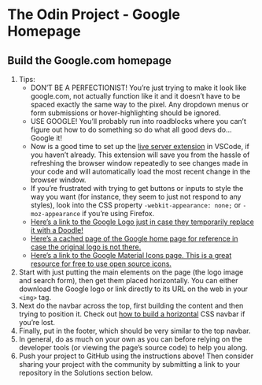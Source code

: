 # The Odin Project - Google Homepage

## Build the Google.com homepage

1. Tips:
    * DON’T BE A PERFECTIONIST! You’re just trying to make it look like google.com, not actually function like it and it doesn’t have to be spaced exactly the same way to the pixel. Any dropdown menus or form submissions or hover-highlighting should be ignored.
    * USE GOOGLE! You’ll probably run into roadblocks where you can’t figure out how to do something so do what all good devs do… Google it!
    * Now is a good time to set up the [live server extension](https://youtu.be/mGORIVStWWc) in VSCode, if you haven’t already. This extension will save you from the hassle of refreshing the browser window repeatedly to see changes made in your code and will automatically load the most recent change in the browser window.
    * If you’re frustrated with trying to get buttons or inputs to style the way you want (for instance, they seem to just not respond to any styles), look into the CSS property `-webkit-appearance: none;` or `-moz-appearance` if you’re using Firefox.
    * [Here’s a link to the Google Logo just in case they temporarily replace it with a Doodle!](https://www.google.com/images/branding/googlelogo/1x/googlelogo_color_272x92dp.png)
    * [Here’s a cached page of the Google home page for reference in case the original logo is not there.](https://web.archive.org/web/20191130234759/https://www.google.com/)
    * [Here’s a link to the Google Material Icons page. This is a great resource for free to use open source icons.](https://fonts.google.com/icons)
1. Start with just putting the main elements on the page (the logo image and search form), then get them placed horizontally. You can either download the Google logo or link directly to its URL on the web in your `<img>` tag.
1. Next do the navbar across the top, first building the content and then trying to position it. Check out [how to build a horizontal](http://www.w3schools.com/css/css_navbar.asp) CSS navbar if you’re lost.
1. Finally, put in the footer, which should be very similar to the top navbar.
1. In general, do as much on your own as you can before relying on the developer tools (or viewing the page’s source code) to help you along.
1. Push your project to GitHub using the instructions above! Then consider sharing your project with the community by submitting a link to your repository in the Solutions section below.